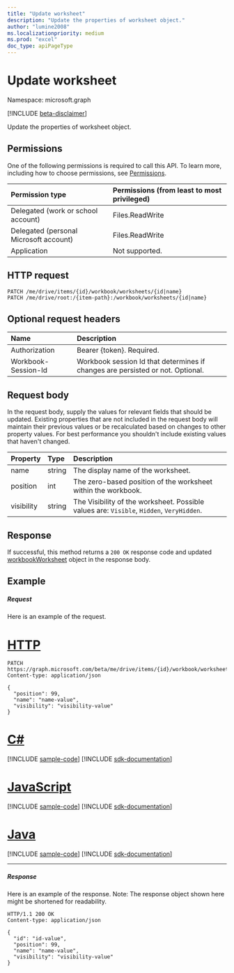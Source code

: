 ```yaml
---
title: "Update worksheet"
description: "Update the properties of worksheet object."
author: "lumine2008"
ms.localizationpriority: medium
ms.prod: "excel"
doc_type: apiPageType
---
```


# Update worksheet

Namespace: microsoft.graph

[!INCLUDE [beta-disclaimer](../../includes/beta-disclaimer.md)]

Update the properties of worksheet object.
## Permissions
One of the following permissions is required to call this API. To learn more, including how to choose permissions, see [Permissions](/graph/permissions-reference).

|Permission type      | Permissions (from least to most privileged)              |
|:--------------------|:---------------------------------------------------------|
|Delegated (work or school account) | Files.ReadWrite    |
|Delegated (personal Microsoft account) | Files.ReadWrite    |
|Application | Not supported. |

## HTTP request
<!-- { "blockType": "ignored" } -->
```http
PATCH /me/drive/items/{id}/workbook/worksheets/{id|name}
PATCH /me/drive/root:/{item-path}:/workbook/worksheets/{id|name}
```
## Optional request headers
| Name       | Description|
|:-----------|:-----------|
| Authorization  | Bearer {token}. Required. |
| Workbook-Session-Id  | Workbook session Id that determines if changes are persisted or not. Optional.|

## Request body
In the request body, supply the values for relevant fields that should be updated. Existing properties that are not included in the request body will maintain their previous values or be recalculated based on changes to other property values. For best performance you shouldn't include existing values that haven't changed.

| Property	   | Type	|Description|
|:---------------|:--------|:----------|
|name|string|The display name of the worksheet.|
|position|int|The zero-based position of the worksheet within the workbook.|
|visibility|string|The Visibility of the worksheet. Possible values are: `Visible`, `Hidden`, `VeryHidden`.|

## Response

If successful, this method returns a `200 OK` response code and updated [workbookWorksheet](../resources/workbookworksheet.md) object in the response body.
## Example
##### Request
Here is an example of the request.

# [HTTP](#tab/http)
<!-- {
  "blockType": "request",
  "name": "update_worksheet"
}-->
```http
PATCH https://graph.microsoft.com/beta/me/drive/items/{id}/workbook/worksheets/{id|name}
Content-type: application/json

{
  "position": 99,
  "name": "name-value",
  "visibility": "visibility-value"
}
```

# [C#](#tab/csharp)
[!INCLUDE [sample-code](../includes/snippets/csharp/update-worksheet-csharp-snippets.md)]
[!INCLUDE [sdk-documentation](../includes/snippets/snippets-sdk-documentation-link.md)]

# [JavaScript](#tab/javascript)
[!INCLUDE [sample-code](../includes/snippets/javascript/update-worksheet-javascript-snippets.md)]
[!INCLUDE [sdk-documentation](../includes/snippets/snippets-sdk-documentation-link.md)]

# [Java](#tab/java)
[!INCLUDE [sample-code](../includes/snippets/java/update-worksheet-java-snippets.md)]
[!INCLUDE [sdk-documentation](../includes/snippets/snippets-sdk-documentation-link.md)]

---

##### Response
Here is an example of the response. Note: The response object shown here might be shortened for readability.
<!-- {
  "blockType": "response",
  "truncated": true,
  "@odata.type": "microsoft.graph.workbookWorksheet"
} -->
```http
HTTP/1.1 200 OK
Content-type: application/json

{
  "id": "id-value",
  "position": 99,
  "name": "name-value",
  "visibility": "visibility-value"
}
```

<!-- uuid: 8fcb5dbc-d5aa-4681-8e31-b001d5168d79
2015-10-25 14:57:30 UTC -->
<!--
{
  "type": "#page.annotation",
  "description": "Update worksheet",
  "keywords": "",
  "section": "documentation",
  "tocPath": "",
  "suppressions": [
  ]
}
-->


